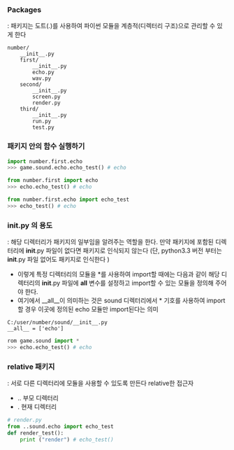### Packages
: 패키지는 도트(.)를 사용하여 파이썬 모듈을 계층적(디렉터리 구조)으로 관리할 수 있게 한다

```
number/
    __init__.py
    first/
        __init__.py
        echo.py
        wav.py
    second/
        __init__.py
        screen.py
        render.py
    third/
        __init__.py
        run.py
        test.py
```

### 패키지 안의 함수 실행하기

```python
import number.first.echo
>>> game.sound.echo.echo_test() # echo

from number.first import echo
>>> echo.echo_test() # echo

from number.first.echo import echo_test
>>> echo_test() # echo

```

### __init__.py 의 용도
: 해당 디렉터리가 패키지의 일부임을 알려주는 역할을 한다. 만약 패키지에 포함된 디렉터리에 __init__.py 파일이 없다면 패키지로 인식되지 않는다 (단, python3.3 버전 부터는 __init__.py 파일 없어도 패키지로 인식한다 )

- 이렇게 특정 디렉터리의 모듈을 *를 사용하여 import할 때에는 다음과 같이 해당 디렉터리의 __init__.py 파일에 __all__ 변수를 설정하고 import할 수 있는 모듈을 정의해 주어야 한다.
- 여기에서 __all__이 의미하는 것은 sound 디렉터리에서 * 기호를 사용하여 import할 경우 이곳에 정의된 echo 모듈만 import된다는 의미

```
C:/user/number/sound/__init__.py
__all__ = ['echo']
```
```python
rom game.sound import *
>>> echo.echo_test() # echo
```

### relative 패키지
: 서로 다른 디렉터리에 모듈을 사용할 수 있도록 만든다 
relative한 접근자 
- ..  부모 디렉터리
- .   현재 디렉터리

```python
# render.py
from ..sound.echo import echo_test
def render_test():
    print ("render") # echo_test() 
```